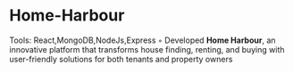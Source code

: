 # Home-Harbour
Tools: React,MongoDB,NodeJs,Express
◦ Developed **Home Harbour**, an innovative platform that transforms house finding, renting, and buying with user-friendly
solutions for both tenants and property owners
